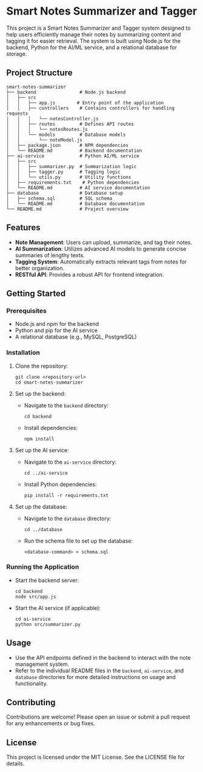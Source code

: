 # Smart Notes Summarizer and Tagger

This project is a Smart Notes Summarizer and Tagger system designed to help users efficiently manage their notes by summarizing content and tagging it for easier retrieval. The system is built using Node.js for the backend, Python for the AI/ML service, and a relational database for storage.

## Project Structure

```
smart-notes-summarizer
├── backend                # Node.js backend
│   ├── src
│   │   ├── app.js        # Entry point of the application
│   │   ├── controllers    # Contains controllers for handling requests
│   │   │   └── notesController.js
│   │   ├── routes         # Defines API routes
│   │   │   └── notesRoutes.js
│   │   └── models         # Database models
│   │       └── noteModel.js
│   ├── package.json       # NPM dependencies
│   └── README.md          # Backend documentation
├── ai-service             # Python AI/ML service
│   ├── src
│   │   ├── summarizer.py  # Summarization logic
│   │   ├── tagger.py      # Tagging logic
│   │   └── utils.py       # Utility functions
│   ├── requirements.txt    # Python dependencies
│   └── README.md          # AI service documentation
├── database               # Database setup
│   ├── schema.sql         # SQL schema
│   └── README.md          # Database documentation
└── README.md              # Project overview
```

## Features

- **Note Management**: Users can upload, summarize, and tag their notes.
- **AI Summarization**: Utilizes advanced AI models to generate concise summaries of lengthy texts.
- **Tagging System**: Automatically extracts relevant tags from notes for better organization.
- **RESTful API**: Provides a robust API for frontend integration.

## Getting Started

### Prerequisites

- Node.js and npm for the backend
- Python and pip for the AI service
- A relational database (e.g., MySQL, PostgreSQL)

### Installation

1. Clone the repository:
   ```
   git clone <repository-url>
   cd smart-notes-summarizer
   ```

2. Set up the backend:
   - Navigate to the `backend` directory:
     ```
     cd backend
     ```
   - Install dependencies:
     ```
     npm install
     ```

3. Set up the AI service:
   - Navigate to the `ai-service` directory:
     ```
     cd ../ai-service
     ```
   - Install Python dependencies:
     ```
     pip install -r requirements.txt
     ```

4. Set up the database:
   - Navigate to the `database` directory:
     ```
     cd ../database
     ```
   - Run the schema file to set up the database:
     ```
     <database-command> < schema.sql
     ```

### Running the Application

- Start the backend server:
  ```
  cd backend
  node src/app.js
  ```

- Start the AI service (if applicable):
  ```
  cd ai-service
  python src/summarizer.py
  ```

## Usage

- Use the API endpoints defined in the backend to interact with the note management system.
- Refer to the individual README files in the `backend`, `ai-service`, and `database` directories for more detailed instructions on usage and functionality.

## Contributing

Contributions are welcome! Please open an issue or submit a pull request for any enhancements or bug fixes.

## License

This project is licensed under the MIT License. See the LICENSE file for details.